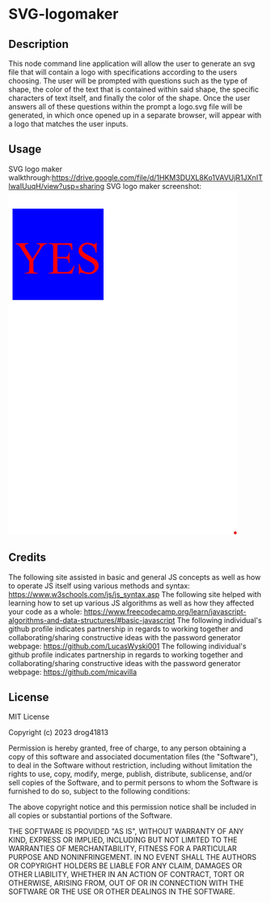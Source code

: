 # SVG-logomaker

## Description

This node command line application will allow the user to generate an svg file that will contain a logo with specifications according to the users choosing. The user will be prompted with questions such as the type of shape, the color of the text that is contained within said shape, the specific characters of text itself, and finally the color of the shape. Once the user answers all of these questions within the prompt a logo.svg file will be generated, in which once opened up in a separate browser, will appear with a logo that matches the user inputs. 

## Usage
SVG logo maker walkthrough:https://drive.google.com/file/d/1HKM3DUXL8Ko1VAVUjR1JXnITlwaIUuqH/view?usp=sharing 
SVG logo maker screenshot: ![Alt text](/logoImage/logo.png)







## Credits
The following site assisted in basic and general JS concepts as well as how to operate JS itself using various methods and syntax: https://www.w3schools.com/js/js_syntax.asp
The following site helped with learning how to set up various JS algorithms as well as how they affected your code as a whole: https://www.freecodecamp.org/learn/javascript-algorithms-and-data-structures/#basic-javascript
The following individual's github profile indicates partnership in regards to working together and collaborating/sharing constructive ideas with the password generator webpage: https://github.com/LucasWyski001
The following individual's github profile indicates partnership in regards to working together and collaborating/sharing constructive ideas with the password generator webpage: https://github.com/micavilla



## License
MIT License

Copyright (c) 2023 drog41813

Permission is hereby granted, free of charge, to any person obtaining a copy
of this software and associated documentation files (the "Software"), to deal
in the Software without restriction, including without limitation the rights
to use, copy, modify, merge, publish, distribute, sublicense, and/or sell
copies of the Software, and to permit persons to whom the Software is
furnished to do so, subject to the following conditions:

The above copyright notice and this permission notice shall be included in all
copies or substantial portions of the Software.

THE SOFTWARE IS PROVIDED "AS IS", WITHOUT WARRANTY OF ANY KIND, EXPRESS OR
IMPLIED, INCLUDING BUT NOT LIMITED TO THE WARRANTIES OF MERCHANTABILITY,
FITNESS FOR A PARTICULAR PURPOSE AND NONINFRINGEMENT. IN NO EVENT SHALL THE
AUTHORS OR COPYRIGHT HOLDERS BE LIABLE FOR ANY CLAIM, DAMAGES OR OTHER
LIABILITY, WHETHER IN AN ACTION OF CONTRACT, TORT OR OTHERWISE, ARISING FROM,
OUT OF OR IN CONNECTION WITH THE SOFTWARE OR THE USE OR OTHER DEALINGS IN THE
SOFTWARE.